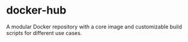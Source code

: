 # docker-hub
A modular Docker repository with a core image and customizable build scripts for different use cases.
